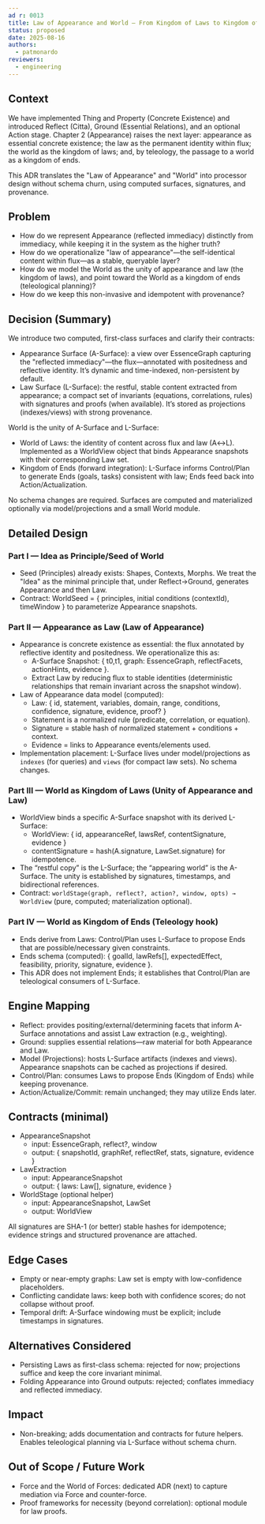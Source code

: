 ```yaml
---
ad r: 0013
title: Law of Appearance and World — From Kingdom of Laws to Kingdom of Ends
status: proposed
date: 2025-08-16
authors:
  - patmonardo
reviewers:
  - engineering
---
```


## Context

We have implemented Thing and Property (Concrete Existence) and introduced Reflect (Citta), Ground (Essential Relations), and an optional Action stage. Chapter 2 (Appearance) raises the next layer: appearance as essential concrete existence; the law as the permanent identity within flux; the world as the kingdom of laws; and, by teleology, the passage to a world as a kingdom of ends.

This ADR translates the "Law of Appearance" and "World" into processor design without schema churn, using computed surfaces, signatures, and provenance.

## Problem

- How do we represent Appearance (reflected immediacy) distinctly from immediacy, while keeping it in the system as the higher truth?
- How do we operationalize "law of appearance"—the self-identical content within flux—as a stable, queryable layer?
- How do we model the World as the unity of appearance and law (the kingdom of laws), and point toward the World as a kingdom of ends (teleological planning)?
- How do we keep this non-invasive and idempotent with provenance?

## Decision (Summary)

We introduce two computed, first-class surfaces and clarify their contracts:

- Appearance Surface (A-Surface): a view over EssenceGraph capturing the "reflected immediacy"—the flux—annotated with positedness and reflective identity. It’s dynamic and time-indexed, non-persistent by default.
- Law Surface (L-Surface): the restful, stable content extracted from appearance; a compact set of invariants (equations, correlations, rules) with signatures and proofs (when available). It’s stored as projections (indexes/views) with strong provenance.

World is the unity of A-Surface and L-Surface:

- World of Laws: the identity of content across flux and law (A↔L). Implemented as a WorldView object that binds Appearance snapshots with their corresponding Law set.
- Kingdom of Ends (forward integration): L-Surface informs Control/Plan to generate Ends (goals, tasks) consistent with law; Ends feed back into Action/Actualization.

No schema changes are required. Surfaces are computed and materialized optionally via model/projections and a small World module.

## Detailed Design

### Part I — Idea as Principle/Seed of World

- Seed (Principles) already exists: Shapes, Contexts, Morphs. We treat the "Idea" as the minimal principle that, under Reflect→Ground, generates Appearance and then Law.
- Contract: WorldSeed = { principles, initial conditions (contextId), timeWindow } to parameterize Appearance snapshots.

### Part II — Appearance as Law (Law of Appearance)

- Appearance is concrete existence as essential: the flux annotated by reflective identity and positedness. We operationalize this as:
  - A-Surface Snapshot: { t0,t1, graph: EssenceGraph, reflectFacets, actionHints, evidence }.
  - Extract Law by reducing flux to stable identities (deterministic relationships that remain invariant across the snapshot window).
- Law of Appearance data model (computed):
  - Law: { id, statement, variables, domain, range, conditions, confidence, signature, evidence, proof? }
  - Statement is a normalized rule (predicate, correlation, or equation).
  - Signature = stable hash of normalized statement + conditions + context.
  - Evidence = links to Appearance events/elements used.
- Implementation placement: L-Surface lives under model/projections as `indexes` (for queries) and `views` (for compact law sets). No schema changes.

### Part III — World as Kingdom of Laws (Unity of Appearance and Law)

- WorldView binds a specific A-Surface snapshot with its derived L-Surface:
  - WorldView: { id, appearanceRef, lawsRef, contentSignature, evidence }
  - contentSignature = hash(A.signature, LawSet.signature) for idempotence.
- The “restful copy” is the L-Surface; the “appearing world” is the A-Surface. The unity is established by signatures, timestamps, and bidirectional references.
- Contract: `worldStage(graph, reflect?, action?, window, opts) → WorldView` (pure, computed; materialization optional).

### Part IV — World as Kingdom of Ends (Teleology hook)

- Ends derive from Laws: Control/Plan uses L-Surface to propose Ends that are possible/necessary given constraints.
- Ends schema (computed): { goalId, lawRefs[], expectedEffect, feasibility, priority, signature, evidence }.
- This ADR does not implement Ends; it establishes that Control/Plan are teleological consumers of L-Surface.

## Engine Mapping

- Reflect: provides positing/external/determining facets that inform A-Surface annotations and assist Law extraction (e.g., weighting).
- Ground: supplies essential relations—raw material for both Appearance and Law.
- Model (Projections): hosts L-Surface artifacts (indexes and views). Appearance snapshots can be cached as projections if desired.
- Control/Plan: consumes Laws to propose Ends (Kingdom of Ends) while keeping provenance.
- Action/Actualize/Commit: remain unchanged; they may utilize Ends later.

## Contracts (minimal)

- AppearanceSnapshot
  - input: EssenceGraph, reflect?, window
  - output: { snapshotId, graphRef, reflectRef, stats, signature, evidence }
- LawExtraction
  - input: AppearanceSnapshot
  - output: { laws: Law[], signature, evidence }
- WorldStage (optional helper)
  - input: AppearanceSnapshot, LawSet
  - output: WorldView

All signatures are SHA-1 (or better) stable hashes for idempotence; evidence strings and structured provenance are attached.

## Edge Cases

- Empty or near-empty graphs: Law set is empty with low-confidence placeholders.
- Conflicting candidate laws: keep both with confidence scores; do not collapse without proof.
- Temporal drift: A-Surface windowing must be explicit; include timestamps in signatures.

## Alternatives Considered

- Persisting Laws as first-class schema: rejected for now; projections suffice and keep the core invariant minimal.
- Folding Appearance into Ground outputs: rejected; conflates immediacy and reflected immediacy.

## Impact

- Non-breaking; adds documentation and contracts for future helpers. Enables teleological planning via L-Surface without schema churn.

## Out of Scope / Future Work

- Force and the World of Forces: dedicated ADR (next) to capture mediation via Force and counter-force.
- Proof frameworks for necessity (beyond correlation): optional module for law proofs.

